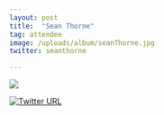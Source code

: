 ```yaml
---
layout: post
title:  "Sean Thorne"
tag: attendee
image: /uploads/album/seanThorne.jpg
twitter: seanthorne

---
```


![]({{page.image}})


[![Twitter URL](https://img.shields.io/twitter/url/https/twitter.com/{{page.twitter}}.svg?style=social&label=Follow%20%40{{page.twitter}})](https://twitter.com/{{page.twitter}})
